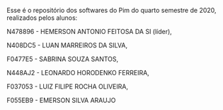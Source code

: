 Esse é o repositório dos softwares do Pim do quarto semestre de 2020, realizados pelos alunos:

N478896 - HEMERSON ANTONIO FEITOSA DA SI (líder),

N408DC5 - LUAN MARREIROS DA SILVA,

F0477E5 - SABRINA SOUZA SANTOS,

N448AJ2 - LEONARDO HORODENKO FERREIRA,

F037053 - LUIZ FILIPE ROCHA OLIVEIRA,

F055EB9 - EMERSON SILVA ARAUJO
